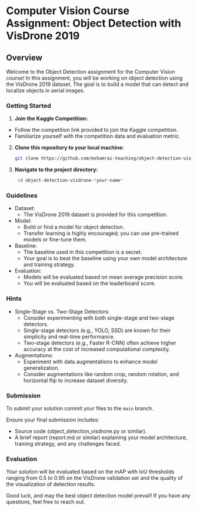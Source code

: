 # Computer Vision Course Assignment: Object Detection with VisDrone 2019

## Overview

Welcome to the Object Detection assignment for the Computer Vision course! In this assignment, you will be working on object detection using the VisDrone 2019 dataset. The goal is to build a model that can detect and localize objects in aerial images.

### Getting Started

1. **Join the Kaggle Competition:**
  - Follow the competition link provided to join the Kaggle competition.
  - Familiarize yourself with the competition data and evaluation metric.

2. **Clone this repository to your local machine:**
     ```bash
     git clone https://github.com/mshamrai-teaching/object-detection-visdrone-*your-name*
     ```
3. **Navigate to the project directory:**
      ```bash
       cd object-detection-visdrone-*your-name*
      ```

### Guidelines

* Dataset:
  * The VisDrone 2019 dataset is provided for this competition.
* Model:
  * Build or find a model for object detection.
  * Transfer learning is highly encouraged; you can use pre-trained models or fine-tune them.
* Baseline:
  * The baseline used in this competition is a secret.
  * Your goal is to beat the baseline using your own model architecture and training strategy.
* Evaluation:
  * Models will be evaluated based on mean average precision score. 
  * You will be evaluated based on the leaderboard score.
 
### Hints

* Single-Stage vs. Two-Stage Detectors:
  * Consider experimenting with both single-stage and two-stage detectors.
  * Single-stage detectors (e.g., YOLO, SSD) are known for their simplicity and real-time performance.
  * Two-stage detectors (e.g., Faster R-CNN) often achieve higher accuracy at the cost of increased computational complexity.
* Augmentations:
  * Experiment with data augmentations to enhance model generalization.
  * Consider augmentations like random crop, random rotation, and horizontal flip to increase dataset diversity.

### Submission

To submit your solution commit your files to the `main` branch. 

Ensure your final submission includes:
* Source code (object_detection_visdrone.py or similar).
* A brief report (report.md or similar) explaining your model architecture, training strategy, and any challenges faced.

### Evaluation

Your solution will be evaluated based on the mAP with IoU thresholds ranging from 0.5 to 0.95 on the VisDrone validation set and the quality of the visualization of detection results.

Good luck, and may the best object detection model prevail! If you have any questions, feel free to reach out.
